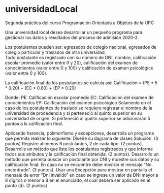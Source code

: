 # universidadLocal
Segunda práctica del curso Programación Orientada a Objetos de la UPC

	
Una universidad local desea desarrollar un pequeño programa para gestionar los datos y resultados del proceso de admisión 2020-2. 
 
Los postulantes pueden ser: egresados de colegio nacional, egresados de colegio particular y traslados de otra universidad.  
Todo postulante es registrado con su número de DNI, nombre, calificación escolar promedio (valor entre 0 y 20), calificación del examen de conocimientos (valor entre 0 y 100) y calificación de examen psicológico (valor entre 0 y 100). 
 
La calificación final de los postulantes se calcula así: 
Calificación = (PE * 5 * 0.20) + (EC * 0.60) + (EP * 0.20) 
 
Donde: 
PE: Calificación escolar promedio 
EC: Calificación del examen de conocimientos 
EP: Calificación del examen psicológico 
Solamente en el caso de los postulantes de traslado se requiere registrar el nombre de la universidad de procedencia y si perteneció al quinto superior en su universidad de origen. Si perteneció al quinto superior se adicionarán 5 puntos a la calificación final. 
 
Aplicando herencia, polimorfismo y excepciones, desarrolla un programa que permita realizar lo siguiente:
Diseñe su dagrama de clases Solución. (3 puntos)
Registre al menos 6 postulantes, 2 de cada tipo. (2 puntos). 
Desarrolle un método que liste los postulantes registrados y que informe todos sus atributos y la calificación final obtenida. (2 puntos). 
Desarrollo un método que permita buscar un postulante por DNI y muestre sus datos y su calificación final.  En caso no se encuentre debe mostrar el mensaje “No encontrado”. (3 puntos). 
Usar una Excepción para mostrar en pantalla el mensaje de error “Dni invalido” en caso se ingrese un valor de DNI mayor a 8 dígitos o menor a 8 en el enunciado, el cual deberá ser aplicado en el punto (d). (2 puntos)
